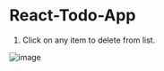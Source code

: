 # React-Todo-App

1. Click on any item to delete from list.

![image](https://user-images.githubusercontent.com/82333746/167020630-7de1b67c-3592-4a64-970e-d6be2bb97a75.png)

